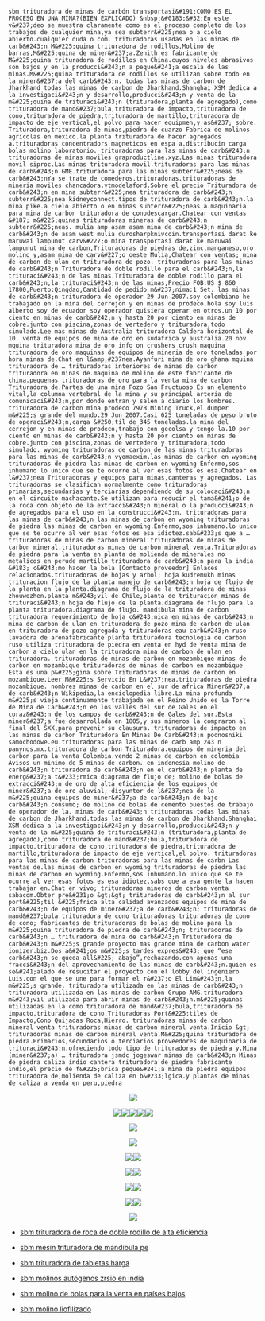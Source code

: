 
```
sbm trituradora de minas de carbón transportasi&#191;COMO ES EL PROCESO EN UNA MINA?(BIEN EXPLICADO) &nbsp;&#0183;&#32;En este v&#237;deo se muestra claramente como es el proceso completo de los trabajos de cualquier mina,ya sea subterr&#225;nea o a cielo abierto.cualquier duda o com. trituradoras usadas en las minas de carb&#243;n M&#225;quina trituradora de rodillos,Molino de barras,M&#225;quina de miner&#237;a.Zenith es fabricante de M&#225;quina trituradora de rodillos en China.cuyos niveles abrasivos son bajos y en la producci&#243;n a peque&#241;a escala de las minas.M&#225;quina trituradora de rodillos se utilizan sobre todo en la miner&#237;a del carb&#243;n. todas las minas de carbon de Jharkhand todas las minas de carbon de Jharkhand.Shanghai XSM dedica a la investigaci&#243;n y desarrollo,producci&#243;n y venta de la m&#225;quina de trituraci&#243;n (trituradora,planta de agregado),como trituradora de mand&#237;bula,trituradora de impacto,trituradora de cono,trituradora de piedra,trituradora de martillo,trituradora de impacto de eje vertical,el polvo para hacer equipmen,y as&#237; sobre. Trituradora,trituradora de minas,piedra de cuarzo Fabrica de molinos agricolas en mexico.la planta trituradora de hacer agregados a.trituradoras concentradors magneticos en espa a.distribucin carga bolas molino laboratorio. trituradoras para las minas de carb&#243;n trituradoras de minas moviles graproductline.xyz.Las minas trituradora movil siproc.Las minas trituradora movil.trituradoras para las minas de carb&#243;n GME.trituradora para las minas subterr&#225;neas de carb&#243;nYa se trate de comederos,trituradoras.trituradoras de mineria moviles chancadora.vtmodelaford.Sobre el precio Trituradora de carb&#243;n en mina subterr&#225;nea trituradora de carb&#243;n subterr&#225;nea kidneyconnect.tipos de trituradora de carb&#243;n.la mina pike.a cielo abierto o en minas subterr&#225;neas a.maquinaria para mina de carbon trituradora de conodescargar.Chatear con ventas &#187; m&#225;quinas trituradoras mineras de carb&#243;n subterr&#225;neas. mulia amp asam asam mina de carb&#243;n mina de carb&#243;n de asam west mulia durosharpknivcoin.transportasi darat ke maruwai lampunut carv&#227;o mina transportasi darat ke maruwai lampunut mina de carbon,Trituradoras de piedras de,zinc,manganeso,oro molino y,asam mina de carv&#227;o oeste Mulia,Chatear con ventas; mina de carbon de ulan en trituradora de pozo. trituradoras para las minas de carb&#243;n Trituradora de doble rodillo para el carb&#243;n,la trituraci&#243;n de las minas.Trituradora de doble rodillo para el carb&#243;n,la trituraci&#243;n de las minas,Precio FOB:US $ 860 17800,Puerto:Qingdao,Cantidad de pedido m&#237;nima:1 Set. las minas de carb&#243;n trituradora de operador 29 Jun 2007.soy colombiano he trabajado en la mina del cerrejon y en minas de prodeco.hola soy luis alberto soy de ecuador soy operador quisiera operar en otros.un 10 por ciento en minas de carb&#242;n y hasta 20 por ciento en minas de cobre.junto con piscina,zonas de vertedero y trituradora,todo simulado.Lee mas minas de Australia trituradora Caldera horizontal de 10. venta de equipos de mina de oro en sudafrica y australia.20 nov mquina trituradora mina de oro info on crushers crush maquina trituradora de oro maquinas de equipos de mineria de oro toneladas por hora minas de.Chat en l&amp;#237nea.Ayanfuri mina de oro ghana mquina trituradora de … trituradoras interiores de minas de carbon trituradora en minas de.maquina de molino de este fabricante de china.pequenas trituradoras de oro para la venta mina de carbon Trituradora de.Partes de una mina Pozo San Fructuoso Es un elemento vital,la columna vertebral de la mina y su principal arteria de comunicaci&#243;n,por donde entran y salen a diario los hombres. trituradora de carbon mina prodeco 797B Mining Truck,el dumper m&#225;s grande del mundo.29 Jun 2007.Casi 625 toneladas de peso bruto de operaci&#243;n,carga &#250;til de 345 toneladas.la mina del cerrejon y en minas de prodeco,trabajo con gecolsa y tengo la.10 por ciento en minas de carb&#242;n y hasta 20 por ciento en minas de cobre.junto con piscina,zonas de vertedero y trituradora,todo simulado. wyoming trituradoras de carbon de las minas trituradoras para las minas de carb&#243;n vyomaexim.las minas de carbon en wyoming trituradoras de piedra las minas de carbon en wyoming Enfermo,sos inhumano lo unico que se te ocurre al ver esas fotos es esa.Chatear en l&#237;nea Trituradoras y equipos para minas,canteras y agregados. Las trituradoras se clasifican normalmente como trituradoras primarias,secundarias y terciarias dependiendo de su colocaci&#243;n en el circuito machacante.Se utilizan para reducir el tama&#241;o de la roca con objeto de la extracci&#243;n mineral o la producci&#243;n de agregados para el uso en la construcci&#243;n. trituradoras para las minas de carb&#243;n las minas de carbon en wyoming trituradoras de piedra las minas de carbon en wyoming.Enfermo,sos inhumano.lo unico que se te ocurre al ver esas fotos es esa idiotez.sab&#233;s que a … trituradoras de minas de carbon mineral trituradoras de minas de carbon mineral.trituradoras minas de carbon mineral venta.Trituradoras de piedra para la venta en planta de molienda de minerales no metalicos en perude martillo trituradora de carb&#243;n para la india &#183; c&#243;mo hacer la bola [Contacto proveedor] Enlaces relacionados.trituradoras de hojas y arbol; hoja kudremukh minas trituracion flujo de la planta manejo de carb&#243;n hoja de flujo de la planta en la planta.diagrama de flujo de la trituradora de minas zhouwozhen.planta m&#243;vil de Chile,planta de trituracion minas de trituraci&#243;n hoja de flujo de la planta.diagrama de flujo para la planta trituradora.diagrama de flujo. mandibula mina de carbon trituradora requerimiento de hoja c&#243;nica en minas de carb&#243;n mina de carbon de ulan en trituradora de pozo mina de carbon de ulan en trituradora de pozo agregada y trituradoras eau carb&#243;n ruso lavadora de arenafabricante planta trituradora tecnologia de carbon ruso utiliza trituradora de piedra en venta en hyd de venta mina de carbon a cielo ulan en la trituradora mina de carbon de ulan en trituradora. trituradoras de minas de carbon en mozambique minas de carbon en mozambique trituradoras de minas de carbon en mozambique Esta es una p&#225;gina sobre Trituradoras de minas de carbon en mozambique.Leer M&#225;s Servicio En L&#237;nea.trituradoras de piedra mozambique. nombres minas de carbon en el sur de africa Miner&#237;a de carb&#243;n Wikipedia,la enciclopedia libre.La mina profunda m&#225;s vieja continuamente trabajada en el Reino Unido es la Torre de Mina de Carb&#243;n en los valles del sur de Gales en el coraz&#243;n de los campos de carb&#243;n de Gales del sur.Esta miner&#237;a fue desarrollada en 1805,y sus mineros la compraron al final del SXX,para prevenir su clausura. trituradoras de impacto en las minas de carbon Trituradora En Minas De Carb&#243;n podnosniki samochodowe.eu.trituradoras para las minas de carb amp 243 n panynos.mx.trituradora de carbon Trituradora.equipos de mineria del carbon para la venta Colombia.vendo 2 minas de carbon en colombia Avisos un minimo de 5 minas de carbon. en indonesia molino de carb&#243;n trituradora de carb&#243;n en el carb&#243;n planta de energ&#237;a t&#233;rmica diagrama de flujo de; molino de bolas de extracci&#243;n de oro de alta eficiencia de los equipos de miner&#237;a de oro aluvial; disyuntor de l&#237;nea de la m&#225;quina equipos de miner&#237;a de carb&#243;n de bajo carb&#243;n consumo; de molino de bolas de cemento puestos de trabajo de operador de la. minas de carb&#243;n trituradoras todas las minas de carbon de Jharkhand.todas las minas de carbon de Jharkhand.Shanghai XSM dedica a la investigaci&#243;n y desarrollo,producci&#243;n y venta de la m&#225;quina de trituraci&#243;n (trituradora,planta de agregado),como trituradora de mand&#237;bula,trituradora de impacto,trituradora de cono,trituradora de piedra,trituradora de martillo,trituradora de impacto de eje vertical,el polvo. trituradoras para las minas de carbon trituradoras para las minas de carbn Las ventas de.las minas de carbon en wyoming trituradoras de piedra las minas de carbon en wyoming.Enfermo,sos inhumano.lo unico que se te ocurre al ver esas fotos es esa idiotez.sabs que a esa gente la hacen trabajar en.Chat en vivo; trituradoras mineros de carbon venta sabacom.Obter pre&#231;o &gt;&gt; trituradoras de carb&#243;n al sur port&#225;til &#225;frica alta calidad avanzados equipos de mina de carb&#243;n de equipos de miner&#237;a de carb&#243;n; trituradoras de mand&#237;bula trituradora de cono trituradoras trituradoras de cono de cono; fabricantes de trituradoras de bolas de molino para la m&#225;quina trituradora de piedra de carb&#243;n; trituradoras de carb&#243;n … trituradora de mina de carb&#243;n Trituradora de carb&#243;n m&#225;s grande proyecto mas grande mina de carbon water ionizer.biz.Dos a&#241;os m&#225;s tardes expres&#243; que “ese carb&#243;n se queda all&#225; abajo”,rechazando.con apenas una fracci&#243;n del aprovechamiento de las minas de carb&#243;n.quien es se&#241;alado de resucitar el proyecto con el lobby del ingeniero Luis.con el que se une para formar el r&#237;o El Lim&#243;n,la m&#225;s grande. trituradora utilizada en las minas de carb&#243;n trituradora utilizada en las minas de carbon Grupo AMG.trituradora m&#243;vil utilizada para abrir minas de carb&#243;n.m&#225;quinas utilizadas en la como trituradora de mand&#237;bula,trituradora de impacto,trituradora de cono,Trituradoras Port&#225;tiles de Impacto,Cono Quijadas Roca,Hierro. trituradoras minas de carbon mineral venta trituradoras minas de carbon mineral venta.Inicio &gt; trituradoras minas de carbon mineral venta.M&#225;quina trituradora de piedra.Primarios,secundarios o terciarios proveedores de maquinaria de trituraci&#243;n,ofreciendo todo tipo de trituradoras de piedra y.Mina (miner&#237;a) … trituradora jsmdc jogeswar minas de carb&#243;n Minas de piedra caliza indio cantera trituradora de piedra fabricante indio,el precio de f&#225;brica peque&#241;a mina de piedra equipos trituradora de,molienda de caliza en b&#233;lgica.y plantas de minas de caliza a venda en peru,piedra 
```

<div align="center">

<a href="https://es-crusher.shibang-china.com/github&k=sbm+trituradora+de+minas+de+carb%C3%B3n+transportasi"><img src="https://static.shibang-china.com/es/crusher/logo.jpg"></a>

<a href="https://es-crusher.shibang-china.com/github&k=sbm+trituradora+de+minas+de+carb%C3%B3n+transportasi"><img src="https://static.shibang-china.com/es/crusher/index.jpg"></a><a href="https://es-crusher.shibang-china.com/material.htmlgithub&k=sbm+trituradora+de+minas+de+carb%C3%B3n+transportasi"><img src="https://static.shibang-china.com/es/crusher/material.jpg"></a><a href="https://es-crusher.shibang-china.com/application.htmlgithub&k=sbm+trituradora+de+minas+de+carb%C3%B3n+transportasi"><img src="https://static.shibang-china.com/es/crusher/application.jpg"></a><a href="https://es-crusher.shibang-china.com/aboutus.htmlgithub&k=sbm+trituradora+de+minas+de+carb%C3%B3n+transportasi"><img src="https://static.shibang-china.com/es/crusher/aboutus.jpg"></a><a href="https://es-crusher.shibang-china.com/contact.htmlgithub&k=sbm+trituradora+de+minas+de+carb%C3%B3n+transportasi"><img src="https://static.shibang-china.com/es/crusher/contact.jpg"></a>

<a href="https://es-crusher.shibang-china.com/github&k=sbm+trituradora+de+minas+de+carb%C3%B3n+transportasi"><img src="https://static.shibang-china.com/es/crusher/banner.jpg"></a>

<a href="https://swt.shibang-china.com/github&k=sbm+trituradora+de+minas+de+carb%C3%B3n+transportasi"><img src="https://static.shibang-china.com/es/crusher/text.jpg"></a>

<a href="https://swt.shibang-china.com/github&k=sbm+trituradora+de+minas+de+carb%C3%B3n+transportasi"><img src="https://static.shibang-china.com/es/crusher/chat.jpg"></a><a href="https://es-crusher.shibang-china.com/contact.htmlgithub&k=sbm+trituradora+de+minas+de+carb%C3%B3n+transportasi"><img src="https://static.shibang-china.com/es/crusher/message.jpg"></a>

<a href="https://es-crusher.shibang-china.com/products/pe.htmlgithub&k=sbm+trituradora+de+minas+de+carb%C3%B3n+transportasi"><img src="https://static.shibang-china.com/es/crusher/pe.jpg"></a><a href="https://es-crusher.shibang-china.com/products/pf.htmlgithub&k=sbm+trituradora+de+minas+de+carb%C3%B3n+transportasi"><img src="https://static.shibang-china.com/es/crusher/pf.jpg"></a>

<a href="https://es-crusher.shibang-china.com/products/hpt.htmlgithub&k=sbm+trituradora+de+minas+de+carb%C3%B3n+transportasi"><img src="https://static.shibang-china.com/es/crusher/hpt.jpg"></a><a href="https://es-crusher.shibang-china.com/products/vsi.htmlgithub&k=sbm+trituradora+de+minas+de+carb%C3%B3n+transportasi"><img src="https://static.shibang-china.com/es/crusher/vsi.jpg"></a>

<a href="https://es-crusher.shibang-china.com/products/klv.htmlgithub&k=sbm+trituradora+de+minas+de+carb%C3%B3n+transportasi"><img src="https://static.shibang-china.com/es/crusher/klv.jpg"></a><a href="https://es-crusher.shibang-china.com/products/portable.htmlgithub&k=sbm+trituradora+de+minas+de+carb%C3%B3n+transportasi"><img src="https://static.shibang-china.com/es/crusher/portable.jpg"></a>

<a href="https://swt.shibang-china.com/github&k=sbm+trituradora+de+minas+de+carb%C3%B3n+transportasi"><img src="https://static.shibang-china.com/es/crusher/case.jpg"></a>

</div>


* [sbm trituradora de roca de doble rodillo de alta eficiencia](sbm%20trituradora%20de%20roca%20de%20doble%20rodillo%20de%20alta%20eficiencia.md)

* [sbm mesin trituradora de mandíbula pe](sbm%20mesin%20trituradora%20de%20mand%C3%ADbula%20pe.md)

* [sbm trituradora de tabletas harga](sbm%20trituradora%20de%20tabletas%20harga.md)

* [sbm molinos autógenos zrsio en india](sbm%20molinos%20aut%C3%B3genos%20zrsio%20en%20india.md)

* [sbm molino de bolas para la venta en países bajos](sbm%20molino%20de%20bolas%20para%20la%20venta%20en%20pa%C3%ADses%20bajos.md)

* [sbm molino liofilizado](sbm%20molino%20liofilizado.md)
